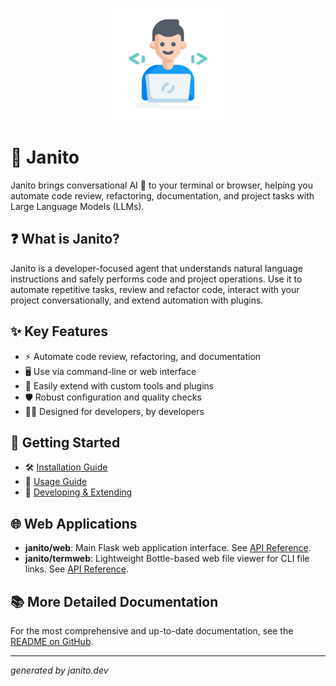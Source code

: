 <p align="center">
  <img src="imgs/happy-programmer.svg" alt="Janito Logo" width="180"/>
</p>

# 🤖 Janito

Janito brings conversational AI 🤝 to your terminal or browser, helping you automate code review, refactoring, documentation, and project tasks with Large Language Models (LLMs).

## ❓ What is Janito?

Janito is a developer-focused agent that understands natural language instructions and safely performs code and project operations. Use it to automate repetitive tasks, review and refactor code, interact with your project conversationally, and extend automation with plugins.

## ✨ Key Features

- ⚡ Automate code review, refactoring, and documentation
- 🖥️ Use via command-line or web interface
- 🔌 Easily extend with custom tools and plugins
- 🛡️ Robust configuration and quality checks
- 👨‍💻 Designed for developers, by developers

## 🚀 Getting Started

- 🛠️ [Installation Guide](guides/installation.md)
- 🚦 [Usage Guide](guides/using.md)
- 🧩 [Developing & Extending](guides/developing.md)

## 🌐 Web Applications

- **janito/web**: Main Flask web application interface. See [API Reference](reference/api.md#janitowebapp).
- **janito/termweb**: Lightweight Bottle-based web file viewer for CLI file links. See [API Reference](reference/api.md#janitotermwebapp).

## 📚 More Detailed Documentation
For the most comprehensive and up-to-date documentation, see the [README on GitHub](https://github.com/joaompinto/janito/blob/main/README.md).

---

_generated by janito.dev_
